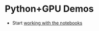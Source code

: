 # Python+GPU Demos

* Start [working with the notebooks](http://mybinder.org/v2/gh/inducer/2020-geilo-gpu-python/master)
